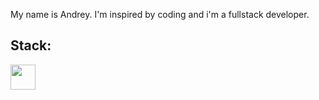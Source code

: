 My name is Andrey. I'm inspired by coding  and i'm a fullstack developer.
<h2>
Stack:
</h2>



<a href="https://t.me/simack" title="Telegram!" rel="nofollow">
  
<img src="https://camo.githubusercontent.com/91bdc89e65022b9befe1428acbdac06f03eccfb22c47b5ca34527253ceee1a6b/68747470733a2f2f74656c656772616d2e6f72672f696d672f745f6c6f676f2e7376673f31" width="60px" height="60px" style="width: 40px; height: 40px; max-width: 100%;" data-canonical-src="https://telegram.org/img/t_logo.svg?1"></a>

</a>
